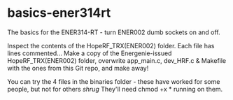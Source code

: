 # basics-ener314rt
The basics for the ENER314-RT - turn ENER002 dumb sockets on and off.

Inspect the contents of the HopeRF_TRX(ENER002) folder. Each file has lines commented...
Make a copy of the Energenie-issued HopeRF_TRX(ENER002) folder, overwrite app_main.c, dev_HRF.c & Makefile with the ones from this Git repo, and make away!

You can try the 4 files in the binaries folder - these have worked for some people, but not for others *shrug*
They'll need chmod +x * running on them.

